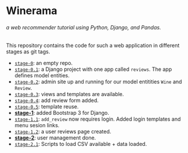 # Winerama  
###### a web recommender tutorial using Python, Django, and Pandas.  

This repository contains the code for such a web application in different stages as git tags.  

- [`stage-0`](https://github.com/jadianes/winerama-recommender-tutorial/tree/stage-0): an empty repo.  
- [`stage-0.1`](https://github.com/jadianes/winerama-recommender-tutorial/tree/stage-0.1): a Django project with one app called `reviews`. The app defines model entities.  
- [`stage-0.2`](https://github.com/jadianes/winerama-recommender-tutorial/tree/stage-0.2): admin site up and running for our model entitities `Wine` and `Review`.  
- [`stage-0.3`](https://github.com/jadianes/winerama-recommender-tutorial/tree/stage-0.3): views and templates are available.  
- [`stage-0.4`](https://github.com/jadianes/winerama-recommender-tutorial/tree/stage-0.4): add review form added.  
- [`stage-0.5`](https://github.com/jadianes/winerama-recommender-tutorial/tree/stage-0.5): template reuse.  
- [**stage-1**](https://github.com/jadianes/winerama-recommender-tutorial/tree/stage-1): added Bootstrap 3 for Django.  
- [`stage-1.1`](https://github.com/jadianes/winerama-recommender-tutorial/tree/stage-1.1): `add_review` now requires login. Added login templates and menu sesion links.   
- [`stage-1.2`](https://github.com/jadianes/winerama-recommender-tutorial/tree/stage-1.1): a user reviews page created.  
- [**stage-2**](https://github.com/jadianes/winerama-recommender-tutorial/tree/stage-2): user management done.  
- [`stage-2.1`](https://github.com/jadianes/winerama-recommender-tutorial/tree/stage-2.1): Scripts to load CSV available + data loaded.  
